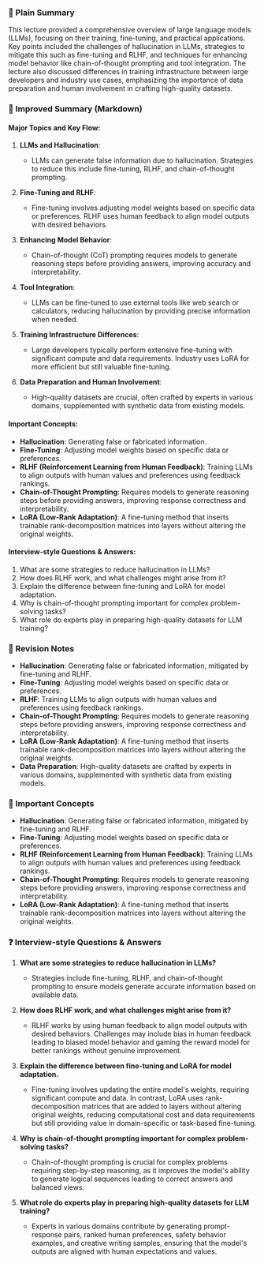  ### 🧾 Plain Summary
This lecture provided a comprehensive overview of large language models (LLMs), focusing on their training, fine-tuning, and practical applications. Key points included the challenges of hallucination in LLMs, strategies to mitigate this such as fine-tuning and RLHF, and techniques for enhancing model behavior like chain-of-thought prompting and tool integration. The lecture also discussed differences in training infrastructure between large developers and industry use cases, emphasizing the importance of data preparation and human involvement in crafting high-quality datasets.

### 📝 Improved Summary (Markdown)

#### Major Topics and Key Flow:
1. **LLMs and Hallucination**: 
   - LLMs can generate false information due to hallucination. Strategies to reduce this include fine-tuning, RLHF, and chain-of-thought prompting.
   
2. **Fine-Tuning and RLHF**:
   - Fine-tuning involves adjusting model weights based on specific data or preferences. RLHF uses human feedback to align model outputs with desired behaviors.

3. **Enhancing Model Behavior**:
   - Chain-of-thought (CoT) prompting requires models to generate reasoning steps before providing answers, improving accuracy and interpretability.
   
4. **Tool Integration**:
   - LLMs can be fine-tuned to use external tools like web search or calculators, reducing hallucination by providing precise information when needed.

5. **Training Infrastructure Differences**:
   - Large developers typically perform extensive fine-tuning with significant compute and data requirements. Industry uses LoRA for more efficient but still valuable fine-tuning.

6. **Data Preparation and Human Involvement**:
   - High-quality datasets are crucial, often crafted by experts in various domains, supplemented with synthetic data from existing models.

#### Important Concepts:
- **Hallucination**: Generating false or fabricated information.
- **Fine-Tuning**: Adjusting model weights based on specific data or preferences.
- **RLHF (Reinforcement Learning from Human Feedback)**: Training LLMs to align outputs with human values and preferences using feedback rankings.
- **Chain-of-Thought Prompting**: Requires models to generate reasoning steps before providing answers, improving response correctness and interpretability.
- **LoRA (Low-Rank Adaptation)**: A fine-tuning method that inserts trainable rank-decomposition matrices into layers without altering the original weights.

#### Interview-style Questions & Answers:
1. What are some strategies to reduce hallucination in LLMs?
2. How does RLHF work, and what challenges might arise from it?
3. Explain the difference between fine-tuning and LoRA for model adaptation.
4. Why is chain-of-thought prompting important for complex problem-solving tasks?
5. What role do experts play in preparing high-quality datasets for LLM training?

### 📌 Revision Notes
- **Hallucination**: Generating false or fabricated information, mitigated by fine-tuning and RLHF.
- **Fine-Tuning**: Adjusting model weights based on specific data or preferences.
- **RLHF**: Training LLMs to align outputs with human values and preferences using feedback rankings.
- **Chain-of-Thought Prompting**: Requires models to generate reasoning steps before providing answers, improving response correctness and interpretability.
- **LoRA (Low-Rank Adaptation)**: A fine-tuning method that inserts trainable rank-decomposition matrices into layers without altering the original weights.
- **Data Preparation**: High-quality datasets are crafted by experts in various domains, supplemented with synthetic data from existing models.

### 🧠 Important Concepts
- **Hallucination**: Generating false or fabricated information, mitigated by fine-tuning and RLHF.
- **Fine-Tuning**: Adjusting model weights based on specific data or preferences.
- **RLHF (Reinforcement Learning from Human Feedback)**: Training LLMs to align outputs with human values and preferences using feedback rankings.
- **Chain-of-Thought Prompting**: Requires models to generate reasoning steps before providing answers, improving response correctness and interpretability.
- **LoRA (Low-Rank Adaptation)**: A fine-tuning method that inserts trainable rank-decomposition matrices into layers without altering the original weights.

### ❓ Interview-style Questions & Answers
1. **What are some strategies to reduce hallucination in LLMs?**
   - Strategies include fine-tuning, RLHF, and chain-of-thought prompting to ensure models generate accurate information based on available data.
   
2. **How does RLHF work, and what challenges might arise from it?**
   - RLHF works by using human feedback to align model outputs with desired behaviors. Challenges may include bias in human feedback leading to biased model behavior and gaming the reward model for better rankings without genuine improvement.
   
3. **Explain the difference between fine-tuning and LoRA for model adaptation.**
   - Fine-tuning involves updating the entire model's weights, requiring significant compute and data. In contrast, LoRA uses rank-decomposition matrices that are added to layers without altering original weights, reducing computational cost and data requirements but still providing value in domain-specific or task-based fine-tuning.
   
4. **Why is chain-of-thought prompting important for complex problem-solving tasks?**
   - Chain-of-thought prompting is crucial for complex problems requiring step-by-step reasoning, as it improves the model's ability to generate logical sequences leading to correct answers and balanced views.
   
5. **What role do experts play in preparing high-quality datasets for LLM training?**
   - Experts in various domains contribute by generating prompt-response pairs, ranked human preferences, safety behavior examples, and creative writing samples, ensuring that the model's outputs are aligned with human expectations and values.